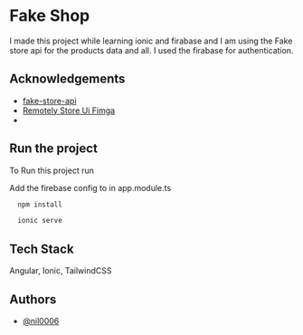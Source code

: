 
# Fake Shop

I made this project while learning ionic and firabase and I am using the Fake store api for the products data and all. I used the firabase for authentication.


## Acknowledgements

 - [fake-store-api](https://github.com/keikaavousi/fake-store-api)
 - [Remotely Store Ui Fimga](https://www.figma.com/community/file/1033374920296467805)
 - 



## Run the project

To Run this project run

Add the firebase config to in app.module.ts

```bash
  npm install
```
```bash
  ionic serve
```

## Tech Stack

 Angular, Ionic, TailwindCSS




## Authors

- [@nil0006](https://github.com/nil0006)

